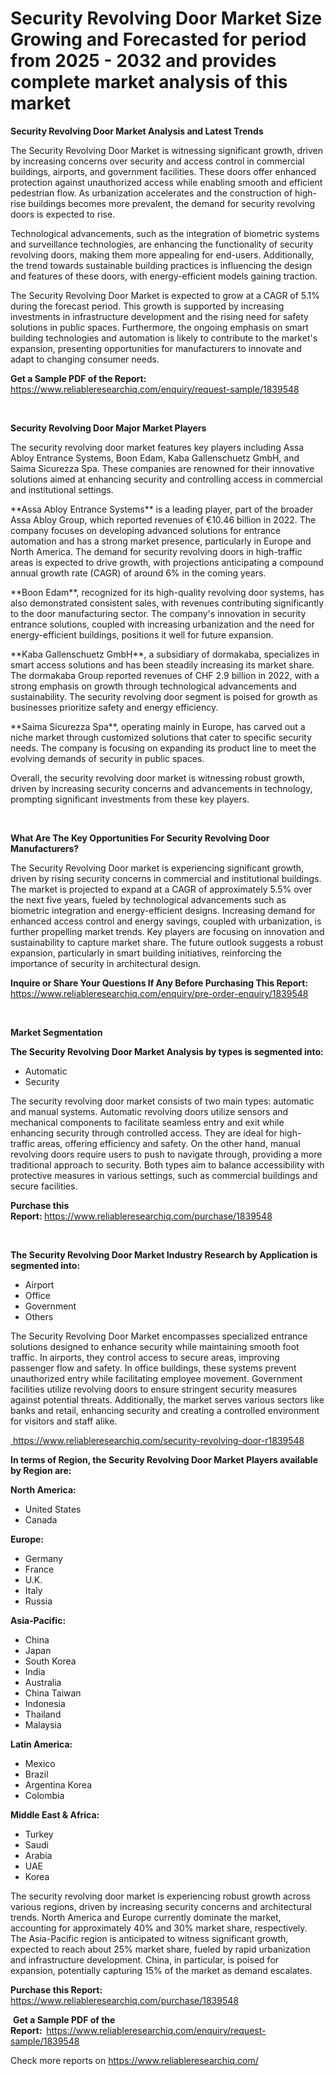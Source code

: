 <p><h1>Security Revolving Door Market Size Growing and Forecasted for period from 2025 - 2032 and provides complete market analysis of this market</h1></p><p><strong>Security Revolving Door Market Analysis and Latest Trends</strong></p>
<p><p>The Security Revolving Door Market is witnessing significant growth, driven by increasing concerns over security and access control in commercial buildings, airports, and government facilities. These doors offer enhanced protection against unauthorized access while enabling smooth and efficient pedestrian flow. As urbanization accelerates and the construction of high-rise buildings becomes more prevalent, the demand for security revolving doors is expected to rise.</p><p>Technological advancements, such as the integration of biometric systems and surveillance technologies, are enhancing the functionality of security revolving doors, making them more appealing for end-users. Additionally, the trend towards sustainable building practices is influencing the design and features of these doors, with energy-efficient models gaining traction.</p><p>The Security Revolving Door Market is expected to grow at a CAGR of 5.1% during the forecast period. This growth is supported by increasing investments in infrastructure development and the rising need for safety solutions in public spaces. Furthermore, the ongoing emphasis on smart building technologies and automation is likely to contribute to the market's expansion, presenting opportunities for manufacturers to innovate and adapt to changing consumer needs.</p></p>
<p><strong>Get a Sample PDF of the Report:&nbsp;</strong> <a href="https://www.reliableresearchiq.com/enquiry/request-sample/1839548?utm_campaign=2384&utm_medium=2&utm_source=Github&utm_content=ia&utm_term=10042025&utm_id=security-revolving-door">https://www.reliableresearchiq.com/enquiry/request-sample/1839548</a></p>
<p>&nbsp;</p>
<p><strong>Security Revolving Door Major Market Players</strong></p>
<p><p>The security revolving door market features key players including Assa Abloy Entrance Systems, Boon Edam, Kaba Gallenschuetz GmbH, and Saima Sicurezza Spa. These companies are renowned for their innovative solutions aimed at enhancing security and controlling access in commercial and institutional settings.</p><p>**Assa Abloy Entrance Systems** is a leading player, part of the broader Assa Abloy Group, which reported revenues of €10.46 billion in 2022. The company focuses on developing advanced solutions for entrance automation and has a strong market presence, particularly in Europe and North America. The demand for security revolving doors in high-traffic areas is expected to drive growth, with projections anticipating a compound annual growth rate (CAGR) of around 6% in the coming years.</p><p>**Boon Edam**, recognized for its high-quality revolving door systems, has also demonstrated consistent sales, with revenues contributing significantly to the door manufacturing sector. The company's innovation in security entrance solutions, coupled with increasing urbanization and the need for energy-efficient buildings, positions it well for future expansion.</p><p>**Kaba Gallenschuetz GmbH**, a subsidiary of dormakaba, specializes in smart access solutions and has been steadily increasing its market share. The dormakaba Group reported revenues of CHF 2.9 billion in 2022, with a strong emphasis on growth through technological advancements and sustainability. The security revolving door segment is poised for growth as businesses prioritize safety and energy efficiency.</p><p>**Saima Sicurezza Spa**, operating mainly in Europe, has carved out a niche market through customized solutions that cater to specific security needs. The company is focusing on expanding its product line to meet the evolving demands of security in public spaces.</p><p>Overall, the security revolving door market is witnessing robust growth, driven by increasing security concerns and advancements in technology, prompting significant investments from these key players.</p></p>
<p>&nbsp;</p>
<p><strong>What Are The Key Opportunities For Security Revolving Door Manufacturers?</strong></p>
<p><p>The Security Revolving Door market is experiencing significant growth, driven by rising security concerns in commercial and institutional buildings. The market is projected to expand at a CAGR of approximately 5.5% over the next five years, fueled by technological advancements such as biometric integration and energy-efficient designs. Increasing demand for enhanced access control and energy savings, coupled with urbanization, is further propelling market trends. Key players are focusing on innovation and sustainability to capture market share. The future outlook suggests a robust expansion, particularly in smart building initiatives, reinforcing the importance of security in architectural design.</p></p>
<p><strong>Inquire or Share Your Questions If Any Before Purchasing This Report:</strong> <a href="https://www.reliableresearchiq.com/enquiry/pre-order-enquiry/1839548?utm_campaign=2384&utm_medium=2&utm_source=Github&utm_content=ia&utm_term=10042025&utm_id=security-revolving-door">https://www.reliableresearchiq.com/enquiry/pre-order-enquiry/1839548</a></p>
<p>&nbsp;</p>
<p><strong>Market Segmentation</strong></p>
<p><strong>The Security Revolving Door Market Analysis by types is segmented into:</strong></p>
<p><ul><li>Automatic</li><li>Security</li></ul></p>
<p><p>The security revolving door market consists of two main types: automatic and manual systems. Automatic revolving doors utilize sensors and mechanical components to facilitate seamless entry and exit while enhancing security through controlled access. They are ideal for high-traffic areas, offering efficiency and safety. On the other hand, manual revolving doors require users to push to navigate through, providing a more traditional approach to security. Both types aim to balance accessibility with protective measures in various settings, such as commercial buildings and secure facilities.</p></p>
<p><strong>Purchase this Report:&nbsp;</strong><a href="https://www.reliableresearchiq.com/purchase/1839548?utm_campaign=2384&utm_medium=2&utm_source=Github&utm_content=ia&utm_term=10042025&utm_id=security-revolving-door">https://www.reliableresearchiq.com/purchase/1839548</a></p>
<p>&nbsp;</p>
<p><strong>The Security Revolving Door Market Industry Research by Application is segmented into:</strong></p>
<p><ul><li>Airport</li><li>Office</li><li>Government</li><li>Others</li></ul></p>
<p><p>The Security Revolving Door Market encompasses specialized entrance solutions designed to enhance security while maintaining smooth foot traffic. In airports, they control access to secure areas, improving passenger flow and safety. In office buildings, these systems prevent unauthorized entry while facilitating employee movement. Government facilities utilize revolving doors to ensure stringent security measures against potential threats. Additionally, the market serves various sectors like banks and retail, enhancing security and creating a controlled environment for visitors and staff alike.</p></p>
<p><a href="https://www.reliableresearchiq.com/security-revolving-door-r1839548?utm_campaign=2384&utm_medium=2&utm_source=Github&utm_content=ia&utm_term=10042025&utm_id=security-revolving-door">&nbsp;https://www.reliableresearchiq.com/security-revolving-door-r1839548</a></p>
<p><strong>In terms of Region, the Security Revolving Door Market Players available by Region are:</strong></p>
<p>
    <p> <strong> North America: </strong>
        <ul>
            <li>United States</li>
            <li>Canada</li>
        </ul>
        </p> 
    <p> <strong> Europe: </strong>
        <ul>
            <li>Germany</li>
            <li>France</li>
            <li>U.K.</li>
            <li>Italy</li>
            <li>Russia</li>
        </ul>
        </p> 
    <p> <strong> Asia-Pacific: </strong>
        <ul>
            <li>China</li>
            <li>Japan</li>
            <li>South Korea</li>
            <li>India</li>
            <li>Australia</li>
            <li>China Taiwan</li>
            <li>Indonesia</li>
            <li>Thailand</li>
            <li>Malaysia</li>
        </ul>
        </p> 
    <p> <strong> Latin America: </strong>
        <ul>
            <li>Mexico</li>
            <li>Brazil</li>
            <li>Argentina Korea</li>
            <li>Colombia</li>
        </ul>
        </p> 
    <p> <strong> Middle East & Africa: </strong>
        <ul>
            <li>Turkey</li>
            <li>Saudi</li>
            <li>Arabia</li>
            <li>UAE</li>
            <li>Korea</li>
        </ul>
    </p>
    </p>
<p><p>The security revolving door market is experiencing robust growth across various regions, driven by increasing security concerns and architectural trends. North America and Europe currently dominate the market, accounting for approximately 40% and 30% market share, respectively. The Asia-Pacific region is anticipated to witness significant growth, expected to reach about 25% market share, fueled by rapid urbanization and infrastructure development. China, in particular, is poised for expansion, potentially capturing 15% of the market as demand escalates.</p></p>
<p><strong>Purchase this Report: </strong><a href="https://www.reliableresearchiq.com/purchase/1839548?utm_campaign=2384&utm_medium=2&utm_source=Github&utm_content=ia&utm_term=10042025&utm_id=security-revolving-door">https://www.reliableresearchiq.com/purchase/1839548</a></p>
<p>&nbsp;<strong>Get a Sample PDF of the Report:&nbsp;&nbsp;</strong><a href="https://www.reliableresearchiq.com/enquiry/request-sample/1839548?utm_campaign=2384&utm_medium=2&utm_source=Github&utm_content=ia&utm_term=10042025&utm_id=security-revolving-door">https://www.reliableresearchiq.com/enquiry/request-sample/1839548</a></p>
<p><strong></strong></p>
<p>Check more reports on <a href="https://www.reliableresearchiq.com/?utm_campaign=2384&utm_medium=2&utm_source=Github&utm_content=ia&utm_term=10042025&utm_id=security-revolving-door">https://www.reliableresearchiq.com/</a></p>